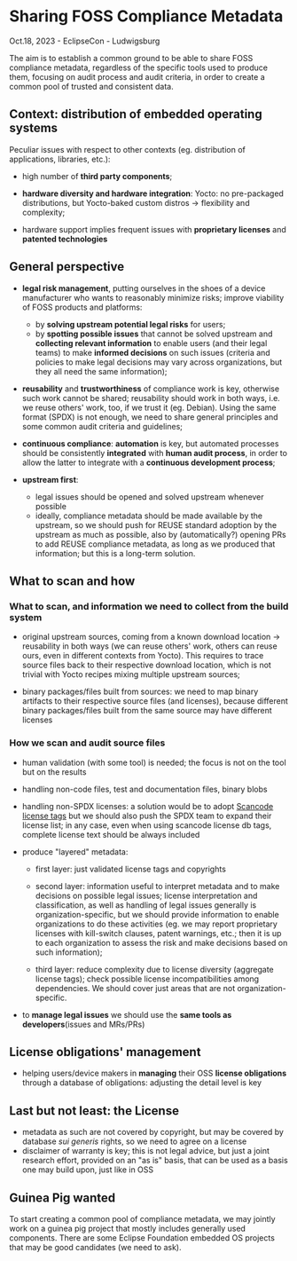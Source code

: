 # Sharing FOSS Compliance Metadata

Oct.18, 2023 - EclipseCon - Ludwigsburg

The aim is to establish a common ground to be able to share FOSS compliance metadata, regardless of the specific tools used to produce them, focusing on  audit process and audit criteria, in order to create a common pool of trusted and consistent data.

## Context: distribution of embedded operating systems

Peculiar issues with respect to other contexts (eg. distribution of applications, libraries, etc.):

- high number of **third party components**;

- **hardware diversity and hardware integration**: Yocto: no pre-packaged distributions, but Yocto-baked custom distros -> flexibility and complexity;

- hardware support implies frequent issues with **proprietary licenses** and **patented technologies**

## General perspective

- **legal risk management**, putting ourselves in the shoes of a device manufacturer who wants to reasonably minimize risks; improve viability of FOSS products and platforms:
  - by **solving upstream potential legal risks** for users;
  - by **spotting possible issues** that cannot be solved upstream and **collecting relevant information** to enable users (and their legal teams) to make **informed decisions** on such issues (criteria and policies to make legal decisions may vary across organizations, but they all need the same information);

- **reusability** and **trustworthiness** of compliance work is key, otherwise such work cannot be shared; reusability should work in both ways, i.e. we reuse others' work, too, if we trust it (eg. Debian). Using the same format (SPDX) is not enough, we need to share general principles and some common audit criteria and guidelines;

- **continuous compliance**: **automation** is key, but automated processes should be consistently **integrated** with **human audit process**, in order to allow the latter to integrate with a **continuous development process**;

- **upstream first**:
  - legal issues should be opened and solved upstream whenever possible
  - ideally, compliance metadata should be made available by the upstream, so we should push for REUSE standard adoption by the upstream as much as possible, also by (automatically?) opening PRs to add REUSE compliance metadata, as long as we produced that information; but this is a long-term solution.

## What to scan and how

### What to scan, and information we need to collect from the build system

- original upstream sources, coming from a known download location -> reusability in both ways (we can reuse others' work, others can reuse ours, even in different contexts from Yocto). This requires to trace source files back to their respective download location, which is not trivial with Yocto recipes mixing multiple upstream sources;

- binary packages/files built from sources: we need to map binary artifacts to their respective source files (and licenses), because different binary packages/files built from the same source may have different licenses

### How we scan and audit source files

- human validation (with some tool) is needed; the focus is not on the tool but on the results

- handling non-code files, test and documentation files, binary blobs

- handling non-SPDX licenses: a solution would be to adopt [Scancode license tags](https://scancode-licensedb.aboutcode.org/) but we should also push the SPDX team to expand their license list; in any case, even when using scancode license db tags, complete license text should be always included

- produce "layered" metadata:

  - first layer: just validated license tags and copyrights

  - second layer: information useful to interpret metadata and to make decisions on possible legal issues; license interpretation and classification, as well as handling of legal issues generally is organization-specific, but we should provide information to enable organizations to do these activities (eg. we may report proprietary licenses with kill-switch clauses, patent warnings, etc.; then it is up to each organization to assess the risk and make decisions based on such information);

  - third layer: reduce complexity due to license diversity (aggregate license tags); check possible license incompatibilities among dependencies. We should cover just areas that are not organization-specific.

- to **manage legal issues** we should use the **same tools as developers**(issues and MRs/PRs)

## License obligations' management

- helping users/device makers in **managing** their OSS **license obligations** through a database of obligations: adjusting the detail level is key


## Last but not least: the License

- metadata as such are not covered by copyright, but may be covered by database *sui generis* rights, so we need to agree on a license
- disclaimer of warranty is key; this is not legal advice, but just a joint research effort, provided on an "as is" basis, that can be used as a basis one may build upon, just like in OSS

## Guinea Pig wanted

To start creating a common pool of compliance metadata, we may jointly work on a guinea pig project that mostly includes generally used components. There are some Eclipse Foundation embedded OS projects that may be good candidates (we need to ask).

